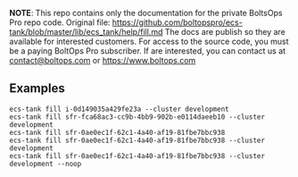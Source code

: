 <!-- note marker start -->
**NOTE**: This repo contains only the documentation for the private BoltsOps Pro repo code.
Original file: https://github.com/boltopspro/ecs-tank/blob/master/lib/ecs_tank/help/fill.md
The docs are publish so they are available for interested customers.
For access to the source code, you must be a paying BoltOps Pro subscriber.
If are interested, you can contact us at contact@boltops.com or https://www.boltops.com

<!-- note marker end -->

## Examples

    ecs-tank fill i-0d149035a429fe23a --cluster development
    ecs-tank fill sfr-fca68ac3-cc9b-4bb9-902b-e0114daeeb10 --cluster development
    ecs-tank fill sfr-0ae0ec1f-62c1-4a40-af19-81fbe7bbc938
    ecs-tank fill sfr-0ae0ec1f-62c1-4a40-af19-81fbe7bbc938 --cluster development
    ecs-tank fill sfr-0ae0ec1f-62c1-4a40-af19-81fbe7bbc938 --cluster development --noop
